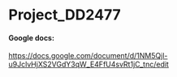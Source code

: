 # Project_DD2477
#### Google docs:
https://docs.google.com/document/d/1NM5Qjl-u9JclvHjXS2VGdY3qW_E4FfU4svRt1jC_tnc/edit
